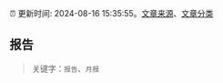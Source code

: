 :alarm_clock: 更新时间: 2024-08-16 15:35:55。[文章来源](/README.md)、[文章分类](/TAGS.md)

## 报告


> 关键字：`报告`、`月报`



